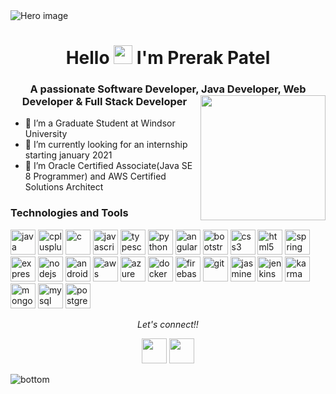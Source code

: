 <img src="https://i.imgur.com/YBX8miU.png" alt="Hero image">

<h1 align="center">Hello <img src="https://raw.githubusercontent.com/MartinHeinz/MartinHeinz/master/wave.gif" width="30px"> I'm Prerak Patel</h1>
<!--<h2> Software Engineer,Java Developer, Web Developer & Full Stack Developer <img src="https://i.imgur.com/Vmv1Vem.gif" width="200px" align="right"></h2>-->
<h3 align="center">A passionate Software Developer, Java Developer, Web Developer & Full Stack Developer<img src="https://i.imgur.com/Vmv1Vem.gif" width="200px" align="right"></h3>

- 🔭 I’m a Graduate Student at Windsor University<br>
- 🌱 I’m currently looking for an internship starting january 2021<br>
- 👯 I’m Oracle Certified Associate(Java SE 8 Programmer) and AWS Certified Solutions Architect<br>

<h3>Technologies and Tools</h3>
<p align="left">
  <img src="https://devicons.github.io/devicon/devicon.git/icons/java/java-original-wordmark.svg" alt="java" width="40" height="40"/> 
  <img src="https://devicons.github.io/devicon/devicon.git/icons/cplusplus/cplusplus-original.svg" alt="cplusplus" width="40" height="40"/> 
  <img src="https://devicons.github.io/devicon/devicon.git/icons/c/c-original.svg" alt="c" width="40" height="40"/> 
  <img src="https://devicons.github.io/devicon/devicon.git/icons/javascript/javascript-original.svg" alt="javascript" width="40" height="40"/> 
  <img src="https://devicons.github.io/devicon/devicon.git/icons/typescript/typescript-original.svg" alt="typescript" width="40" height="40"/>
  <img src="https://devicons.github.io/devicon/devicon.git/icons/python/python-original.svg" alt="python" width="40" height="40"/> 
  <img src="https://devicons.github.io/devicon/devicon.git/icons/angularjs/angularjs-original.svg" alt="angularjs" width="40" height="40"/> 
  <img src="https://devicons.github.io/devicon/devicon.git/icons/bootstrap/bootstrap-plain.svg" alt="bootstrap" width="40" height="40"/> 
  <img src="https://devicons.github.io/devicon/devicon.git/icons/css3/css3-original-wordmark.svg" alt="css3" width="40" height="40"/> 
  <img src="https://devicons.github.io/devicon/devicon.git/icons/html5/html5-original-wordmark.svg" alt="html5" width="40" height="40"/>
  <img src="https://www.vectorlogo.zone/logos/springio/springio-icon.svg" alt="spring" width="40" height="40"/>
  <img src="https://devicons.github.io/devicon/devicon.git/icons/express/express-original-wordmark.svg" alt="express" width="40" height="40"/> 
  <img src="https://devicons.github.io/devicon/devicon.git/icons/nodejs/nodejs-original-wordmark.svg" alt="nodejs" width="40" height="40"/> 
  <img src="https://devicons.github.io/devicon/devicon.git/icons/android/android-original-wordmark.svg" alt="android" width="40" height="40"/> 
  <img src="https://devicons.github.io/devicon/devicon.git/icons/amazonwebservices/amazonwebservices-original-wordmark.svg" alt="aws" width="40" height="40"/> 
  <img src="https://www.vectorlogo.zone/logos/microsoft_azure/microsoft_azure-icon.svg" alt="azure" width="40" height="40"/> 
  <img src="https://devicons.github.io/devicon/devicon.git/icons/docker/docker-original-wordmark.svg" alt="docker" width="40" height="40"/>
  <img src="https://www.vectorlogo.zone/logos/firebase/firebase-icon.svg" alt="firebase" width="40" height="40"/> 
  <img src="https://www.vectorlogo.zone/logos/git-scm/git-scm-icon.svg" alt="git" width="40" height="40"/> 
  <img src="https://i.ibb.co/55txF2S/karma.png" alt="jasmine" width="40" height="40"/> 
  <img src="https://www.vectorlogo.zone/logos/jenkins/jenkins-icon.svg" alt="jenkins" width="40" height="40"/> 
  <img src="https://i.ibb.co/dbgh2DH/jasmine.png" alt="karma" width="40" height="40"/>
  <img src="https://devicons.github.io/devicon/devicon.git/icons/mongodb/mongodb-original-wordmark.svg" alt="mongodb" width="40" height="40"/> 
  <img src="https://devicons.github.io/devicon/devicon.git/icons/mysql/mysql-original-wordmark.svg" alt="mysql" width="40" height="40"/> 
  <img src="https://devicons.github.io/devicon/devicon.git/icons/postgresql/postgresql-original-wordmark.svg" alt="postgresql" width="40" height="40"/>
</p>
<!--<p>&nbsp;<img align="center" src="https://github-readme-stats-zeta-rouge.vercel.app/api?username=Patidar1904&show_icons=true" alt="Patidar1904" /></p>-->
<!--[![Top Langs](https://github-readme-stats.vercel.app/api/top-langs/?username=Patidar1904)](https://github.com/anuraghazra/github-readme-stats)-->
<p align="center">
  <i>Let's connect!!</i>
  <p align="center">    
    <a href="https://www.linkedin.com/in/meetpatel1904/" alt="Linkedin"><img src="https://i.imgur.com/xFuGGvw.png" width="40" height="40"/></a>
    <a href="mailto:patel9f@uwindsor.ca" alt="Contact me"><img src="https://i.imgur.com/US98zbr.png" width="40" height="40"/></a>
  </p>
</p>
<img src="https://i.imgur.com/V9FrWCE.png" alt="bottom">
  
  
